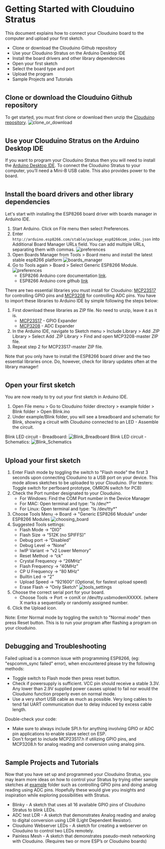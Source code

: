 # Getting Started with Clouduino Stratus #
This document explains how to connect your Clouduino board to the computer and upload your first sketch. 

- Clone or download the Clouduino Github repository 
- Use your Clouduino Stratus on the Arduino Desktop IDE
- Install the board drivers and other library dependencies
- Open your first sketch
- Select the board type and port
- Upload the program
- Sample Projects and Tutorials
#
## Clone or download the Clouduino Github repository ##
  To get started, you must first clone or download then unzip the [Clouduino repository](https://github.com/proudcloud/clouduino). 
    ![clone_or_download](/docs/images/github_clone_download.png)
#
## Use your Clouduino Stratus on the Arduino Desktop IDE ##
If you want to program your Clouduino Stratus then you will need to install the [Arduino Desktop IDE](https://www.arduino.cc/en/Main/Software). To connect the Clouduino Stratus to your computer, you’ll need a Mini-B USB cable. This also provides power to the board. 
#
## Install the board drivers and other library dependencies ##

Let's start with installing the ESP8266 board driver with boards manager in Arduino IDE. 

1. Start Arduino. Click on File menu then select Preferences.
2. Enter `http://arduino.esp8266.com/stable/package_esp8266com_index.json` into Additional Board Manager URLs field. You can add multiple URLs, separating them with commas. 
    ![preferences](/docs/images/preferences.png)
3. Open Boards Manager from Tools > Board menu and install the latest stable esp8266 platform 
    ![boards_manager](/docs/images/boards_manager.png)
5. Go to Tools again >  Board > Select Generic ESP8266 Module.
    ![preferences](/docs/images/preferences.png)
    - ESP8266 Arduino core documentation [link](https://arduino-esp8266.readthedocs.io/en/2.4.2/).
    - ESP8266 Arduino core github [link](https://github.com/esp8266/Arduino)
 
There are two essential libraries you must install for Clouduino: [MCP23S17](https://github.com/n0mjs710/MCP23S17) for controlling GPIO pins and [MCP3208](https://github.com/labfruits/mcp3208) for controlling ADC pins. 
You have to import these libraries to Arduino IDE by simple following the steps below:

1. First download these libraries as ZIP file. No need to unzip, leave it as it is.
    - [MCP23S17](https://github.com/n0mjs710/MCP23S17)  - GPIO Expander
    - [MCP3208](https://github.com/labfruits/mcp3208)   - ADC Expander
2. In the Arduino IDE, navigate to Sketch menu > Include Library > Add .ZIP Library > Select Add .ZIP Library > Find and open MCP3208-master ZIP file.
3. Repeat step 2 for MCP23S17-master ZIP file.
   
Note that you only have to install the ESP8266 board driver and the two essential libraries once. Do, however, check for library updates often at the library manager!
#
## Open your first sketch ##
You are now ready to try out your first sketch in Arduino IDE.
 1.  Open File menu > Go to Clouduino folder directory > example folder > Blink folder > Open Blink.ino
 2.  Under example/Blink folder, you will see a breadboard and schematic for Blink, showing a circuit with Clouduino connected to an LED - Assemble the circuit.

Blink LED circuit - Breadboard:
    ![Blink_Breadboard](/example/Blink/Blink_fritzing_Breadboard.png)
Blink LED circuit - Schematics:
    ![Blink_Schematics](/example/Blink/Blink_fritzing_Schem.png)
#   
## Upload your first sketch 

1. Enter Flash mode by toggling the switch to "Flash mode" the first 3 seconds upon connecting Clouduino to a USB port on your device. This mode allows sketches to be uploaded to your Clouduino. (For testers: Toggle switch for perfboard prototype, OMRON switch for PCB)
2. Check the Port number designated to your Clouduino.
    - For Windows: Find the COM Port number in the Device Manager
    - For MAC: Open terminal and type: "ls /dev/*"
    - For Linux: Open terminal and type: "ls /dev/tty*"
3. Choose Tools Menu -> Board -> "Generic ESP8266 Module" under ESP8266 Modules
    ![choosing_board](/docs/images/choosing_board.png)
4. Suggested Tools settings:
    - Flash Mode -> "DIO"
    - Flash Size -> “512K (no SPIFFS)”
    - Debug port -> “Disabled” 
    - Debug Level -> “None”
    - IwIP Variant -> “v2 Lower Memory”
    - Reset Method -> “ck”
    - Crystal Frequency -> “26MHz”
    - Flash Frequency -> “40MHz”
    - CP U Frequency -> “80 MHz”
    - Builtin Led -> “2”
    - Upload Speed -> “921600” (Optional, for fastest upload speed)
    - Erase Flash -> “Only Sketch”
    ![tools_settings](/docs/images/tools_settings.png)
5. Choose the correct serial port for your board.
    - Choose Tools -> Port -> comX or /dev/tty.usbmodemXXXXX. (where X marks a sequentially or randomly assigned number.
6. Click the Upload icon.

Note: Enter Normal mode by toggling the switch to "Normal mode" then press Reset button.  This is to run your program after flashing a program on your clouduino.
#
##  Debugging and Troubleshooting ##
Failed upload is a common issue with programming ESP8266, (eg: "espcomm_sync failed" error), when encountered please try the following methods:
 - Toggle switch to Flash mode then press reset button.
 - Check if powersupply is sufficient. VCC pin should receive a stable 3.3V. Any lower than 2.9V supplied power causes upload to fail nor would the Clouduino function properly even on normal mode.
 - Use a very short USB cable as much as possible. Very long cables to tend fail UART communication due to delay induced by excess cable length.
  
 Double-check your code:
 - Make sure to always include SPI.h for anything involving GPIO or ADC pin applications to enable slave select on ESP.
 - Don't forget to include MCP23S17.h if utilizing GPIO pins, and MCP3208.h for analog reading and conversion using analog pins.
#
## Sample Projects and Tutorials ##
Now that you have set up and programmed your Clouduino Stratus, you may learn more ideas on how to control your Stratus by trying other sample sketches at [example](https://github.com/proudcloud/clouduino/tree/master/example) folder such as controlling GPIO pins and doing analog reading using ADC pins. Hopefully these would give you insights and inspiration while exploring possibilities with Stratus.
 - Blinky - A sketch that uses all 16 available GPIO pins of Clouduino Stratus to blink LEDs.
 - ADC test LDR - A sketch that demonstrates Analog reading and analog to digital conversion using LDR (Light Dependent Resistor). 
- Clouduino Webserver LEDs - A sketch for creating a webserver on Clouduino to control two LEDs remotely.
- Painless Mesh - A sketch that demonstrates pseudo-mesh networking with Clouduino. (Requires two or more ESP’s or Clouduino boards)